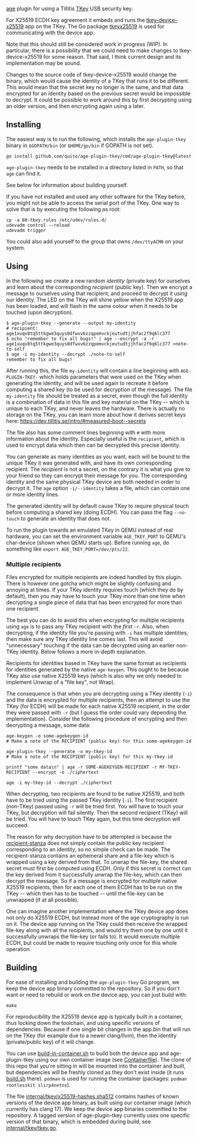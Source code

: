 [age](https://github.com/FiloSottile/age) plugin for using a Tillitis
[TKey](https://github.com/tillitis/tillitis-key1) USB security key.

For X25519 ECDH key agreement it embeds and runs the
[tkey-device-x25519](https://github.com/quite/tkey-device-x25519) app
on the TKey. The Go package
[tkeyx25519](https://github.com/quite/tkeyx25519) is used for
communicating with the device app.

Note that this should still be considered work in progress (WIP). In
particular, there is a possibility that we could need to make changes
to tkey-device-x25519 for some reason. That said, I think current
design and its implementation may be sound.

Changes to the source code of tkey-device-x25519 would change the
binary, which would cause the identity of a TKey that runs it to be
different. This would mean that the secret key no longer is the same,
and that data encrypted for an identity based on the previous secret
would be impossible to decrypt. It could be possible to work around
this by first decrypting using an older version, and then encrypting
again using a later.

## Installing

The easiest way is to run the following, which installs the
`age-plugin-tkey` binary in `$GOPATH/bin` (or `$HOME/go/bin` if GOPATH
is not set).

```
go install github.com/quite/age-plugin-tkey/cmd/age-plugin-tkey@latest
```

`age-plugin-tkey` needs to be installed in a directory listed in
`PATH`, so that `age` can find it.

See below for information about building yourself.

If you have not installed and used any other software for the TKey
before, you might not be able to access the serial port of the TKey.
One way to solve that is by executing the following as root:

```
cp -a 60-tkey.rules /etc/udev/rules.d/
udevadm control --reload
udevadm trigger
```

You could also add yourself to the group that owns `/dev/ttyACM0` on
your system.

## Using

In the following we create a new random *identity* (private key) for
ourselves and learn about the corresponding *recipient* (public key).
Then we encrypt a message to ourselves using that recipient, and
proceed to decrypt it using our identity. The LED on the TKey will
shine yellow when the X25519 app has been loaded, and will flash in
the same colour when it needs to be touched (upon decryption).

```
$ age-plugin-tkey --generate --output my-identity
# recipient: age1xuqv8tq5ttkgwe3quys0dfwxv6zzqpemvckjeutudtjjhfac2f9q6lc377
$ echo "remember to fix all bugs!" | age --encrypt -a -r age1xuqv8tq5ttkgwe3quys0dfwxv6zzqpemvckjeutudtjjhfac2f9q6lc377 >note-to-self
$ age -i my-identity --decrypt ./note-to-self
remember to fix all bugs!
```

After running this, the file `my-identity` will contain a line
beginning with `AGE-PLUGIN-TKEY-` which holds parameters that were
used on the TKey when generating the identity, and will be used again
to recreate it before computing a shared key (to be used for
decryption of the message). The file `my-identity` file should be
treated as a secret, even though the full identity is a combination of
data in this file and key material on the TKey -- which is unique to
each TKey, and never leaves the hardware. There is actually no storage
on the TKey, you can learn more about how it derives secret keys here:
https://dev.tillitis.se/intro/#measured-boot--secrets

The file also has some comment lines beginning with `#` with more
information about the identity. Especially useful is the `recipient`,
which is used to encrypt data which then can be decrypted this precise
identity.

You can generate as many identities as you want, each will be bound to
the unique TKey it was generated with, and have its own corresponding
recipient. The *recipient* is not a secret, on the contrary it is what
you give to your friend so they can encrypt their message for you. The
corresponding identity and the same physical TKey device are both
needed in order to decrypt it. The `age` option `-i/--identity` takes
a file, which can contain one or more identity lines.

The generated identity will by default cause TKey to require physical
touch before computing a shared key (doing ECDH). You can pass the
flag `--no-touch` to generate an identity that does not.

To run the plugin towards an emulated TKey in QEMU instead of real
hardware, you can set the environment variable `AGE_TKEY_PORT` to
QEMU's char-device (shown when QEMU starts up). Before running `age`,
do something like `export AGE_TKEY_PORT=/dev/pts/22`.

### Multiple recipients

Files encrypted for multiple recipients are indeed handled by this
plugin. There is however one gotcha which might be slightly confusing
and annoying at times. If your TKey identity requires touch (which
they do by default), then you may have to touch your TKey more than
one time when decrypting a single piece of data that has been
encrypted for more than one recipient.

The best you can do to avoid this when encrypting for multiple
recipients using `age` is to pass any TKey recipient with the *first*
`-r`. Also, when decrypting, if the identity file you're passing with
`-i` has multiple identities, then make sure any TKey identity line
comes last. This will avoid "unnecessary" touching if the data can be
decrypted using an earlier non-TKey identity. Below follows a more
in-depth explanation.

Recipients for identities based in TKey have the same format as
recipients for identities generated by the native `age-keygen`. This
ought to be because TKey also use native X25519 keys (which is also
why we only needed to implement Unwrap of a "file key", not Wrap).

The consequence is that when you are decrypting using a TKey identity
(`-i`) and the data is encrypted for multiple recipients, then an
attempt to use the TKey (for ECDH) will be made for each native X25519
recipient, in the order they were passed with `-r` (but I guess the
order could vary depending the implementation). Consider the following
procedure of encrypting and then decrypting a message, some data:

```
age-keygen -o some-agekeygen-id
# Make a note of the RECIPIENT (public key) for this some-agekeygen-id

age-plugin-tkey --generate -o my-tkey-id
# Make a note of the RECIPIENT (public key) for this my-tkey-id

printf "some data\n" | age -r SOME-AGEKEYGEN-RECIPIENT -r MY-TKEY-RECIPIENT --encrypt -o ./ciphertext

age -i my-tkey-id --decrypt ./ciphertext
```

When decrypting, two recipients are found to be native X25519, and
both have to be tried using the passed TKey identity (`-i`). The first
recipient (non-TKey) passed using `-r` will be tried first. You will
have to touch your TKey, but decryption will fail silently. Then the
second recipient (TKey) will be tried. You will have to touch TKey
again, but this time decryption will succeed.

The reason for why decryption have to be attempted is because the
[recipient-stanza](https://github.com/C2SP/C2SP/blob/main/age.md#x25519-recipient-stanza)
does not simply contain the public key recipient corresponding to an
identity, so no simple check can be made. The recipient-stanza
contains an ephemeral share and a file-key which is wrapped using a
key derived from that. To unwrap the file-key, the shared secret must
first be computed using ECDH. Only if this secret is correct can the
key derived from it successfully unwrap the file-key, which can then
decrypt the message. So if a message is encrypted for multiple native
X25519 recipients, then for each one of them ECDH has to be run on the
TKey -- which then has to be touched -- until the file-key can be
unwrapped (if at all possible).

One can imagine another implementation where the TKey device app does
not only do X25519 ECDH, but instead more of the age cryptography is
run on it. The device app running on the TKey could then receive the
wrapped file-key along with all the recipients, and would try them one
by one until it successfully unwraps the file-key (or fails to). It
would execute multiple ECDH, but could be made to require touching
only once for this whole operation.

## Building

For ease of installing and building the `age-plugin-tkey` Go program, we
keep the device app binary committed to the repository. So if you
don't want or need to rebuild or work on the device app, you can just
build with:

```
make
```

For reproducibility the X25519 device app is typically built in a
container, thus locking down the toolchain, and using specific
versions of dependencies. Because if one single bit changes in the
app.bin that will run on the TKey (for example due to a newer
clang/llvm), then the identity (private/public key) of it will change.

You can use [build-in-container.sh](build-in-container.sh) to build
both the device app and age-plugin-tkey using our own container image
(see [Containerfile](Containerfile)). The clone of this repo that
you're sitting in will be mounted into the container and built, but
dependencies will be freshly cloned as they don't exist inside (it
runs [build.sh](build.sh) there). `podman` is used for running the
container (packages: `podman rootlesskit slirp4netns`).

The file
[internal/tkey/x25519-hashes.sha512](internal/tkey/x25519-hashes.sha512)
contains hashes of known versions of the device app binary, as built
using our container image (which currently has clang 17). We keep the
device app binaries committed to the repository. A tagged version of
age-plugin-tkey currently uses one specific version of that binary,
which is embedded during build, see
[internal/tkey/tkey.go](internal/tkey/tkey.go).
